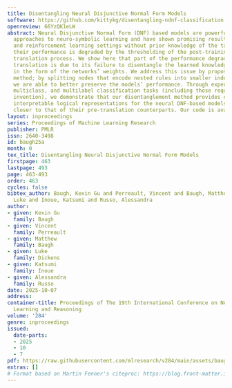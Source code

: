 ```yaml
---
title: Disentangling Neural Disjunctive Normal Form Models
software: https://github.com/kittykg/disentangling-ndnf-classification
openreview: 66YzQK1eLW
abstract: Neural Disjunctive Normal Form (DNF) based models are powerful and interpretable
  approaches to neuro-symbolic learning and have shown promising results in classification
  and reinforcement learning settings without prior knowledge of the tasks. However,
  their performance is degraded by the thresholding of the post-training symbolic
  translation process. We show here that part of the performance degradation during
  translation is due to its failure to disentangle the learned knowledge represented
  in the form of the networks’ weights. We address this issue by proposing a new disentanglement
  method; by splitting nodes that encode nested rules into smaller independent nodes,
  we are able to better preserve the models’ performance. Through experiments on binary,
  multiclass, and multilabel classification tasks (including those requiring predicate
  invention), we demonstrate that our disentanglement method provides compact and
  interpretable logical representations for the neural DNF-based models, with performance
  closer to that of their pre-translation counterparts. Our code is available at https://github.com/kittykg/disentangling-ndnf-classification.
layout: inproceedings
series: Proceedings of Machine Learning Research
publisher: PMLR
issn: 2640-3498
id: baugh25a
month: 0
tex_title: Disentangling Neural Disjunctive Normal Form Models
firstpage: 463
lastpage: 493
page: 463-493
order: 463
cycles: false
bibtex_author: Baugh, Kexin Gu and Perreault, Vincent and Baugh, Matthew and Dickens,
  Luke and Inoue, Katsumi and Russo, Alessandra
author:
- given: Kexin Gu
  family: Baugh
- given: Vincent
  family: Perreault
- given: Matthew
  family: Baugh
- given: Luke
  family: Dickens
- given: Katsumi
  family: Inoue
- given: Alessandra
  family: Russo
date: 2025-10-07
address:
container-title: Proceedings of The 19th International Conference on Neurosymbolic
  Learning and Reasoning
volume: '284'
genre: inproceedings
issued:
  date-parts:
  - 2025
  - 10
  - 7
pdf: https://raw.githubusercontent.com/mlresearch/v284/main/assets/baugh25a/baugh25a.pdf
extras: []
# Format based on Martin Fenner's citeproc: https://blog.front-matter.io/posts/citeproc-yaml-for-bibliographies/
---
```

